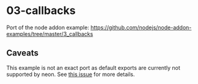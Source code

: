 # 03-callbacks

Port of the node addon example: https://github.com/nodejs/node-addon-examples/tree/master/3_callbacks

## Caveats

This example is not an exact port as default exports are currently not
supported by neon. See [this issue][issue] for more details.

[issue]: https://github.com/rustbridge/neon/issues/118 "rustbridge/neon #118"
